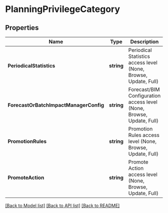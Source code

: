 # PlanningPrivilegeCategory

## Properties
Name | Type | Description | Notes
------------ | ------------- | ------------- | -------------
**PeriodicalStatistics** | **string** | Periodical Statistics access level (None, Browse, Update, Full) | [optional] [default to null]
**ForecastOrBatchImpactManagerConfig** | **string** | Forecast/BIM Configuration access level (None, Browse, Update, Full) | [optional] [default to null]
**PromotionRules** | **string** | Promotion Rules access level (None, Browse, Update, Full) | [optional] [default to null]
**PromoteAction** | **string** | Promote Action access level (None, Browse, Update, Full) | [optional] [default to null]

[[Back to Model list]](../README.md#documentation-for-models) [[Back to API list]](../README.md#documentation-for-api-endpoints) [[Back to README]](../README.md)

